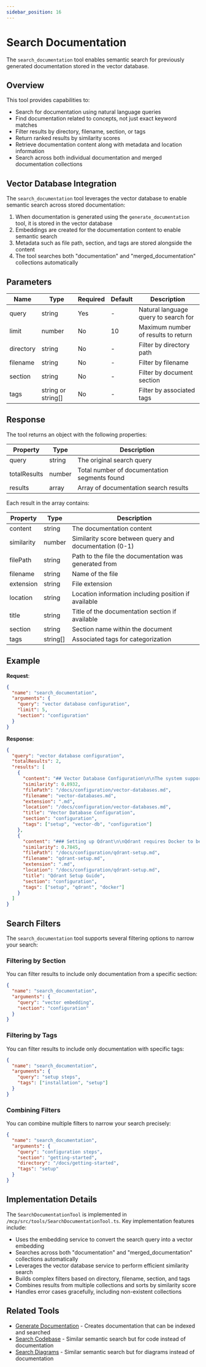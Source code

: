 ```yaml
---
sidebar_position: 16
---
```


# Search Documentation

The `search_documentation` tool enables semantic search for previously generated documentation stored in the vector database.

## Overview

This tool provides capabilities to:
- Search for documentation using natural language queries
- Find documentation related to concepts, not just exact keyword matches
- Filter results by directory, filename, section, or tags
- Return ranked results by similarity scores
- Retrieve documentation content along with metadata and location information
- Search across both individual documentation and merged documentation collections

## Vector Database Integration

The `search_documentation` tool leverages the vector database to enable semantic search across stored documentation:

1. When documentation is generated using the `generate_documentation` tool, it is stored in the vector database
2. Embeddings are created for the documentation content to enable semantic search
3. Metadata such as file path, section, and tags are stored alongside the content
4. The tool searches both "documentation" and "merged_documentation" collections automatically

## Parameters

| Name | Type | Required | Default | Description |
|------|------|----------|---------|-------------|
| query | string | Yes | - | Natural language query to search for |
| limit | number | No | 10 | Maximum number of results to return |
| directory | string | No | - | Filter by directory path |
| filename | string | No | - | Filter by filename |
| section | string | No | - | Filter by document section |
| tags | string or string[] | No | - | Filter by associated tags |

## Response

The tool returns an object with the following properties:

| Property | Type | Description |
|----------|------|-------------|
| query | string | The original search query |
| totalResults | number | Total number of documentation segments found |
| results | array | Array of documentation search results |

Each result in the array contains:

| Property | Type | Description |
|----------|------|-------------|
| content | string | The documentation content |
| similarity | number | Similarity score between query and documentation (0-1) |
| filePath | string | Path to the file the documentation was generated from |
| filename | string | Name of the file |
| extension | string | File extension |
| location | string | Location information including position if available |
| title | string | Title of the documentation section if available |
| section | string | Section name within the document |
| tags | string[] | Associated tags for categorization |

## Example

**Request**:
```json
{
  "name": "search_documentation",
  "arguments": {
    "query": "vector database configuration",
    "limit": 5,
    "section": "configuration"
  }
}
```

**Response**:
```json
{
  "query": "vector database configuration",
  "totalResults": 2,
  "results": [
    {
      "content": "## Vector Database Configuration\n\nThe system supports multiple vector database backends including ChromaDB, LanceDB, and Qdrant. Each requires specific configuration steps outlined below...",
      "similarity": 0.8932,
      "filePath": "/docs/configuration/vector-databases.md",
      "filename": "vector-databases.md",
      "extension": ".md",
      "location": "/docs/configuration/vector-databases.md",
      "title": "Vector Database Configuration",
      "section": "configuration",
      "tags": ["setup", "vector-db", "configuration"]
    },
    {
      "content": "### Setting up Qdrant\n\nQdrant requires Docker to be installed on your system. The following steps will guide you through setting up Qdrant as your vector database...",
      "similarity": 0.7845,
      "filePath": "/docs/configuration/qdrant-setup.md",
      "filename": "qdrant-setup.md",
      "extension": ".md",
      "location": "/docs/configuration/qdrant-setup.md",
      "title": "Qdrant Setup Guide",
      "section": "configuration",
      "tags": ["setup", "qdrant", "docker"]
    }
  ]
}
```

## Search Filters

The `search_documentation` tool supports several filtering options to narrow your search:

### Filtering by Section

You can filter results to include only documentation from a specific section:

```json
{
  "name": "search_documentation",
  "arguments": {
    "query": "vector embedding",
    "section": "configuration"
  }
}
```

### Filtering by Tags

You can filter results to include only documentation with specific tags:

```json
{
  "name": "search_documentation",
  "arguments": {
    "query": "setup steps",
    "tags": ["installation", "setup"]
  }
}
```

### Combining Filters

You can combine multiple filters to narrow your search precisely:

```json
{
  "name": "search_documentation",
  "arguments": {
    "query": "configuration steps",
    "section": "getting-started",
    "directory": "/docs/getting-started",
    "tags": "setup"
  }
}
```

## Implementation Details

The `SearchDocumentationTool` is implemented in `/mcp/src/tools/SearchDocumentationTool.ts`. Key implementation features include:

- Uses the embedding service to convert the search query into a vector embedding
- Searches across both "documentation" and "merged_documentation" collections automatically
- Leverages the vector database service to perform efficient similarity search
- Builds complex filters based on directory, filename, section, and tags
- Combines results from multiple collections and sorts by similarity score
- Handles error cases gracefully, including non-existent collections

## Related Tools

- [Generate Documentation](./generate-documentation.md) - Creates documentation that can be indexed and searched
- [Search Codebase](./search-codebase.md) - Similar semantic search but for code instead of documentation
- [Search Diagrams](./search-diagram.md) - Similar semantic search but for diagrams instead of documentation